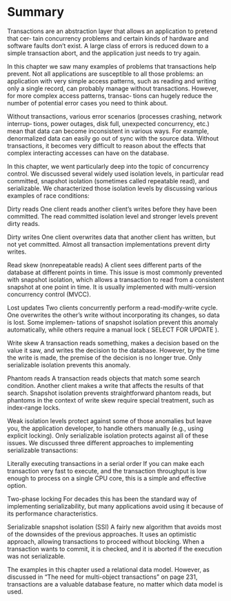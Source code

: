 # Summary

Transactions are an abstraction layer that allows an application to pretend that cer‐
tain concurrency problems and certain kinds of hardware and software faults don’t
exist. A large class of errors is reduced down to a simple transaction abort, and the
application just needs to try again.

In this chapter we saw many examples of problems that transactions help prevent.
Not all applications are susceptible to all those problems: an application with very
simple access patterns, such as reading and writing only a single record, can probably
manage without transactions. However, for more complex access patterns, transac‐
tions can hugely reduce the number of potential error cases you need to think about.

Without transactions, various error scenarios (processes crashing, network interrup‐
tions, power outages, disk full, unexpected concurrency, etc.) mean that data can
become inconsistent in various ways. For example, denormalized data can easily go
out of sync with the source data. Without transactions, it becomes very difficult to
reason about the effects that complex interacting accesses can have on the database.

In this chapter, we went particularly deep into the topic of concurrency control. We
discussed several widely used isolation levels, in particular read committed, snapshot
isolation (sometimes called repeatable read), and serializable. We characterized those
isolation levels by discussing various examples of race conditions:

Dirty reads
One client reads another client’s writes before they have been committed. The
read committed isolation level and stronger levels prevent dirty reads.

Dirty writes
One client overwrites data that another client has written, but not yet committed.
Almost all transaction implementations prevent dirty writes.

Read skew (nonrepeatable reads)
A client sees different parts of the database at different points in time. This issue
is most commonly prevented with snapshot isolation, which allows a transaction
to read from a consistent snapshot at one point in time. It is usually implemented
with multi-version concurrency control (MVCC).

Lost updates
Two clients concurrently perform a read-modify-write cycle. One overwrites the
other’s write without incorporating its changes, so data is lost. Some implemen‐
tations of snapshot isolation prevent this anomaly automatically, while others
require a manual lock ( SELECT FOR UPDATE ).

Write skew
A transaction reads something, makes a decision based on the value it saw, and
writes the decision to the database. However, by the time the write is made, the
premise of the decision is no longer true. Only serializable isolation prevents this
anomaly.

Phantom reads
A transaction reads objects that match some search condition. Another client
makes a write that affects the results of that search. Snapshot isolation prevents
straightforward phantom reads, but phantoms in the context of write skew
require special treatment, such as index-range locks.

Weak isolation levels protect against some of those anomalies but leave you, the
application developer, to handle others manually (e.g., using explicit locking). Only
serializable isolation protects against all of these issues. We discussed three different
approaches to implementing serializable transactions:

Literally executing transactions in a serial order
If you can make each transaction very fast to execute, and the transaction
throughput is low enough to process on a single CPU core, this is a simple and
effective option.

Two-phase locking
For decades this has been the standard way of implementing serializability, but
many applications avoid using it because of its performance characteristics.

Serializable snapshot isolation (SSI)
A fairly new algorithm that avoids most of the downsides of the previous
approaches. It uses an optimistic approach, allowing transactions to proceed
without blocking. When a transaction wants to commit, it is checked, and it is
aborted if the execution was not serializable.

The examples in this chapter used a relational data model. However, as discussed in
“The need for multi-object transactions” on page 231, transactions are a valuable
database feature, no matter which data model is used.